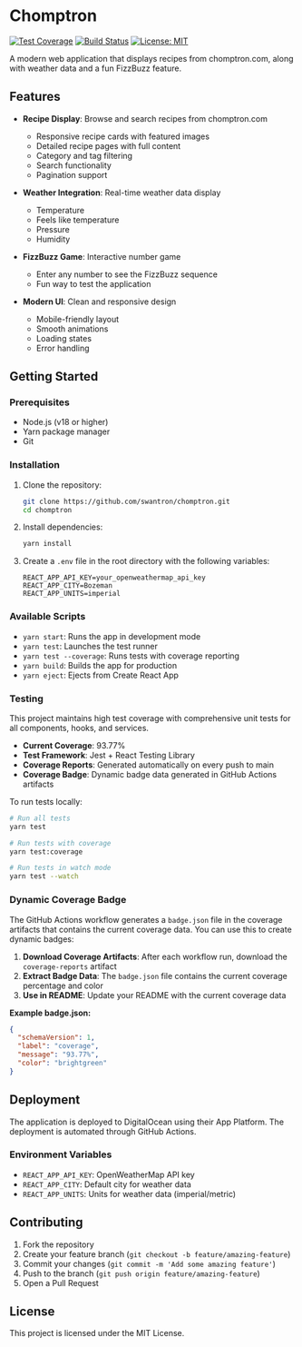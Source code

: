 # Chomptron

[![Test Coverage](https://img.shields.io/badge/coverage-dynamic-blue)](https://github.com/swantron/tronswan/actions)
[![Build Status](https://github.com/swantron/tronswan/workflows/react%20app%20CI:CD%20with%20playwright/badge.svg)](https://github.com/swantron/tronswan/actions)
[![License: MIT](https://img.shields.io/badge/License-MIT-yellow.svg)](https://opensource.org/licenses/MIT)

A modern web application that displays recipes from chomptron.com, along with weather data and a fun FizzBuzz feature.

## Features

- **Recipe Display**: Browse and search recipes from chomptron.com
  - Responsive recipe cards with featured images
  - Detailed recipe pages with full content
  - Category and tag filtering
  - Search functionality
  - Pagination support

- **Weather Integration**: Real-time weather data display
  - Temperature
  - Feels like temperature
  - Pressure
  - Humidity

- **FizzBuzz Game**: Interactive number game
  - Enter any number to see the FizzBuzz sequence
  - Fun way to test the application

- **Modern UI**: Clean and responsive design
  - Mobile-friendly layout
  - Smooth animations
  - Loading states
  - Error handling

## Getting Started

### Prerequisites

- Node.js (v18 or higher)
- Yarn package manager
- Git

### Installation

1. Clone the repository:
   ```bash
   git clone https://github.com/swantron/chomptron.git
   cd chomptron
   ```

2. Install dependencies:
   ```bash
   yarn install
   ```

3. Create a `.env` file in the root directory with the following variables:
   ```
   REACT_APP_API_KEY=your_openweathermap_api_key
   REACT_APP_CITY=Bozeman
   REACT_APP_UNITS=imperial
   ```

### Available Scripts

- `yarn start`: Runs the app in development mode
- `yarn test`: Launches the test runner
- `yarn test --coverage`: Runs tests with coverage reporting
- `yarn build`: Builds the app for production
- `yarn eject`: Ejects from Create React App

### Testing

This project maintains high test coverage with comprehensive unit tests for all components, hooks, and services.

- **Current Coverage**: 93.77%
- **Test Framework**: Jest + React Testing Library
- **Coverage Reports**: Generated automatically on every push to main
- **Coverage Badge**: Dynamic badge data generated in GitHub Actions artifacts

To run tests locally:
```bash
# Run all tests
yarn test

# Run tests with coverage
yarn test:coverage

# Run tests in watch mode
yarn test --watch
```

### Dynamic Coverage Badge

The GitHub Actions workflow generates a `badge.json` file in the coverage artifacts that contains the current coverage data. You can use this to create dynamic badges:

1. **Download Coverage Artifacts**: After each workflow run, download the `coverage-reports` artifact
2. **Extract Badge Data**: The `badge.json` file contains the current coverage percentage and color
3. **Use in README**: Update your README with the current coverage data

**Example badge.json:**
```json
{
  "schemaVersion": 1,
  "label": "coverage",
  "message": "93.77%",
  "color": "brightgreen"
}
```

## Deployment

The application is deployed to DigitalOcean using their App Platform. The deployment is automated through GitHub Actions.

### Environment Variables

- `REACT_APP_API_KEY`: OpenWeatherMap API key
- `REACT_APP_CITY`: Default city for weather data
- `REACT_APP_UNITS`: Units for weather data (imperial/metric)

## Contributing

1. Fork the repository
2. Create your feature branch (`git checkout -b feature/amazing-feature`)
3. Commit your changes (`git commit -m 'Add some amazing feature'`)
4. Push to the branch (`git push origin feature/amazing-feature`)
5. Open a Pull Request

## License

This project is licensed under the MIT License.
